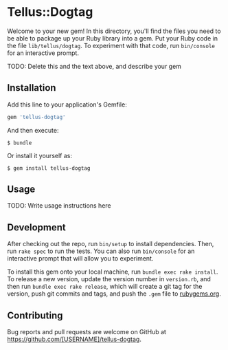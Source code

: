 # Tellus::Dogtag

Welcome to your new gem! In this directory, you'll find the files you need to be able to package up your Ruby library into a gem. Put your Ruby code in the file `lib/tellus/dogtag`. To experiment with that code, run `bin/console` for an interactive prompt.

TODO: Delete this and the text above, and describe your gem

## Installation

Add this line to your application's Gemfile:

```ruby
gem 'tellus-dogtag'
```

And then execute:

    $ bundle

Or install it yourself as:

    $ gem install tellus-dogtag

## Usage

TODO: Write usage instructions here

## Development

After checking out the repo, run `bin/setup` to install dependencies. Then, run `rake spec` to run the tests. You can also run `bin/console` for an interactive prompt that will allow you to experiment.

To install this gem onto your local machine, run `bundle exec rake install`. To release a new version, update the version number in `version.rb`, and then run `bundle exec rake release`, which will create a git tag for the version, push git commits and tags, and push the `.gem` file to [rubygems.org](https://rubygems.org).

## Contributing

Bug reports and pull requests are welcome on GitHub at https://github.com/[USERNAME]/tellus-dogtag.
